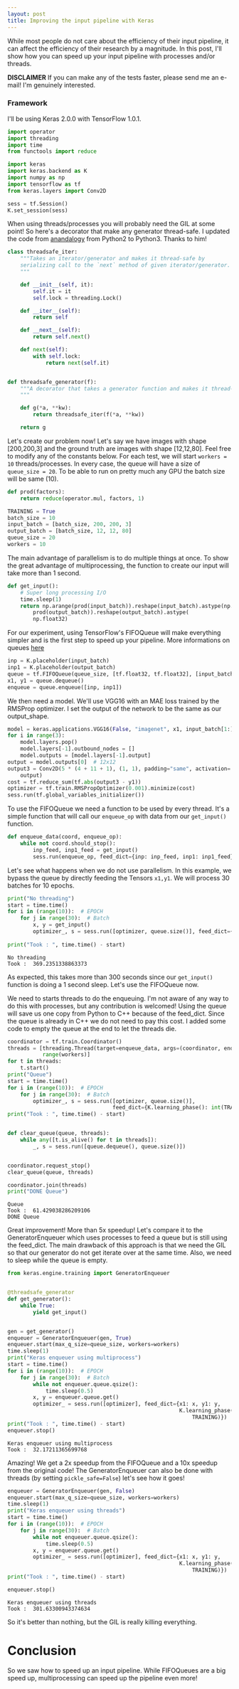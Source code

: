 ```yaml
---
layout: post
title: Improving the input pipeline with Keras
---
```


While most people do not care about the efficiency of their input pipeline, it can affect the efficiency of their research by a magnitude. In this post, I'll show how you can speed up your input pipeline with processes and/or threads.

**DISCLAIMER**
If you can make any of the tests faster, please send me an e-mail! I'm genuinely interested.

### Framework
I'll be using Keras 2.0.0 with TensorFlow 1.0.1.


```python
import operator
import threading
import time
from functools import reduce

import keras
import keras.backend as K
import numpy as np
import tensorflow as tf
from keras.layers import Conv2D

sess = tf.Session()
K.set_session(sess)
```

When using threads/processes you will probably need the GIL at some point! So here's a decorator that make any generator thread-safe. I updated the code from [anandalogy](http://anandology.com/blog/using-iterators-and-generators/) from Python2 to Python3. Thanks to him!

```python
class threadsafe_iter:
    """Takes an iterator/generator and makes it thread-safe by
    serializing call to the `next` method of given iterator/generator.
    """

    def __init__(self, it):
        self.it = it
        self.lock = threading.Lock()

    def __iter__(self):
        return self

    def __next__(self):
        return self.next()

    def next(self):
        with self.lock:
            return next(self.it)


def threadsafe_generator(f):
    """A decorator that takes a generator function and makes it thread-safe.
    """

    def g(*a, **kw):
        return threadsafe_iter(f(*a, **kw))

    return g
```



Let's create our problem now! Let's say we have images with shape [200,200,3] and the ground truth are images with shape [12,12,80]. Feel free to modify any of the constants below.
For each test, we will start `workers = 10` threads/processes. In every case, the queue will have a size of `queue_size = 20`. To be able to run on pretty much any GPU the batch size will be same (10).


```python
def prod(factors):
    return reduce(operator.mul, factors, 1)

TRAINING = True
batch_size = 10
input_batch = [batch_size, 200, 200, 3]
output_batch = [batch_size, 12, 12, 80]
queue_size = 20
workers = 10
```

The main advantage of parallelism is to do multiple things at once. To show the great advantage of multiprocessing, the function to create our input will take more than 1 second.

```python
def get_input():
    # Super long processing I/O
    time.sleep(1)
    return np.arange(prod(input_batch)).reshape(input_batch).astype(np.float32), np.arange(
        prod(output_batch)).reshape(output_batch).astype(
        np.float32)
```


For our experiment, using TensorFlow's FIFOQueue will make everything simpler and is the first step to speed up your pipeline. More informations on queues [here ](https://www.tensorflow.org/programmers_guide/threading_and_queues)

```python
inp = K.placeholder(input_batch)
inp1 = K.placeholder(output_batch)
queue = tf.FIFOQueue(queue_size, [tf.float32, tf.float32], [input_batch, output_batch])
x1, y1 = queue.dequeue()
enqueue = queue.enqueue([inp, inp1])
```

We then need a model. We'll use VGG16 with an MAE loss trained by the RMSProp optimizer. I set the output of the network to be the same as our output_shape.

```python
model = keras.applications.VGG16(False, "imagenet", x1, input_batch[1:])
for i in range(3):
    model.layers.pop()
    model.layers[-1].outbound_nodes = []
    model.outputs = [model.layers[-1].output]
output = model.outputs[0]  # 12x12
output3 = Conv2D(5 * (4 + 11 + 1), (1, 1), padding="same", activation='relu')(
    output)
cost = tf.reduce_sum(tf.abs(output3 - y1))
optimizer = tf.train.RMSPropOptimizer(0.001).minimize(cost)
sess.run(tf.global_variables_initializer())
```

To use the FIFOQueue we need a function to be used by every thread. It's a simple function that will call our `enqueue_op` with data from our `get_input()` function.

```python
def enqueue_data(coord, enqueue_op):
    while not coord.should_stop():
        inp_feed, inp1_feed = get_input()
        sess.run(enqueue_op, feed_dict={inp: inp_feed, inp1: inp1_feed})
```

Let's see what happens when we do not use parallelism. In this example, we bypass the queue by directly feeding the Tensors `x1,y1`. We will process 30 batches for 10 epochs.

```python
print("No threading")
start = time.time()
for i in (range(10)):  # EPOCH
    for j in range(30):  # Batch
        x, y = get_input()
        optimizer_, s = sess.run([optimizer, queue.size()], feed_dict={x1: x, y1: y, K.learning_phase(): int(
                                                                           TRAINING)})
print("Took : ", time.time() - start)
```

    No threading
    Took :  369.2351338863373

As expected, this takes more than 300 seconds since our `get_input()` function is doing a 1 second sleep. Let's use the FIFOQueue now.

We need to starts threads to do the enqueuing. I'm not aware of any way to do this with processes, but any contribution is welcomed! Using the queue will save us one copy from Python to C++ because of the feed_dict. Since the queue is already in C++ we do not need to pay this cost. I added some code to empty the queue at the end to let the threads die.



```python
coordinator = tf.train.Coordinator()
threads = [threading.Thread(target=enqueue_data, args=(coordinator, enqueue)) for i in
           range(workers)]
for t in threads:
    t.start()
print("Queue")
start = time.time()
for i in (range(10)):  # EPOCH
    for j in range(30):  # Batch
        optimizer_, s = sess.run([optimizer, queue.size()],
                                 feed_dict={K.learning_phase(): int(TRAINING)})
print("Took : ", time.time() - start)


def clear_queue(queue, threads):
    while any([t.is_alive() for t in threads]):
        _, s = sess.run([queue.dequeue(), queue.size()])


coordinator.request_stop()
clear_queue(queue, threads)

coordinator.join(threads)
print("DONE Queue")
```

    Queue
    Took :  61.429038286209106
    DONE Queue

Great improvement! More than 5x speedup! Let's compare it to the GeneratorEnqueuer which uses processes to feed a queue but is still using the feed_dict. The main drawback of this approach is that we need the GIL so that our generator do not get iterate over at the same time. Also, we need to sleep while the queue is empty.


```python
from keras.engine.training import GeneratorEnqueuer


@threadsafe_generator
def get_generator():
    while True:
        yield get_input()


gen = get_generator()
enqueuer = GeneratorEnqueuer(gen, True)
enqueuer.start(max_q_size=queue_size, workers=workers)
time.sleep(1)
print("Keras enqueuer using multiprocess")
start = time.time()
for i in (range(10)):  # EPOCH
    for j in range(30):  # Batch
        while not enqueuer.queue.qsize():
            time.sleep(0.5)
        x, y = enqueuer.queue.get()
        optimizer_ = sess.run([optimizer], feed_dict={x1: x, y1: y,
                                                      K.learning_phase(): int(
                                                          TRAINING)})
print("Took : ", time.time() - start)
enqueuer.stop()
```

    Keras enqueuer using multiprocess
    Took :  32.17211365699768

Amazing! We get a 2x speedup from the FIFOQueue and a 10x speedup from the original code!
The GeneratorEnqueuer can also be done with threads (by setting `pickle_safe=False`) let's see how it goes!

```python
enqueuer = GeneratorEnqueuer(gen, False)
enqueuer.start(max_q_size=queue_size, workers=workers)
time.sleep(1)
print("Keras enqueuer using threads")
start = time.time()
for i in (range(10)):  # EPOCH
    for j in range(30):  # Batch
        while not enqueuer.queue.qsize():
            time.sleep(0.5)
        x, y = enqueuer.queue.get()
        optimizer_ = sess.run([optimizer], feed_dict={x1: x, y1: y,
                                                      K.learning_phase(): int(
                                                          TRAINING)})
print("Took : ", time.time() - start)

enqueuer.stop()
```

    Keras enqueuer using threads
    Took :  301.63300943374634

So it's better than nothing, but the GIL is really killing everything.


# Conclusion
So we saw how to speed up an input pipeline. While FIFOQueues are a big speed up, multiprocessing can speed up the pipeline even more!
